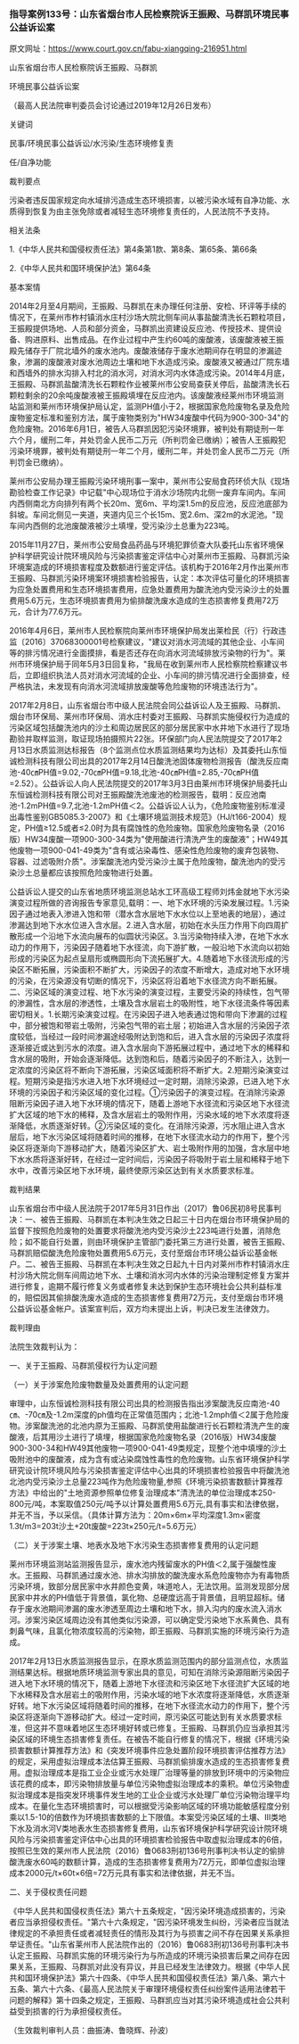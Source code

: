 ### 指导案例133号：山东省烟台市人民检察院诉王振殿、马群凯环境民事公益诉讼案
原文网址：https://www.court.gov.cn/fabu-xiangqing-216951.html

山东省烟台市人民检察院诉王振殿、马群凯

环境民事公益诉讼案

（最高人民法院审判委员会讨论通过2019年12月26日发布）

关键词

民事/环境民事公益诉讼/水污染/生态环境修复责

任/自净功能

裁判要点

污染者违反国家规定向水域排污造成生态环境损害，以被污染水域有自净功能、水质得到恢复为由主张免除或者减轻生态环境修复责任的，人民法院不予支持。

相关法条

1.《中华人民共和国侵权责任法》第4条第1款、第8条、第65条、第66条

2.《中华人民共和国环境保护法》第64条

基本案情

2014年2月至4月期间，王振殿、马群凯在未办理任何注册、安检、环评等手续的情况下，在莱州市柞村镇消水庄村沙场大院北侧车间从事盐酸清洗长石颗粒项目，王振殿提供场地、人员和部分资金，马群凯出资建设反应池、传授技术、提供设备、购进原料、出售成品。在作业过程中产生约60吨的废酸液，该废酸液被王振殿先储存于厂院北墙外的废水池内。废酸液储存于废水池期间存在明显的渗漏迹象，渗漏的废酸液对废水池周边土壤和地下水造成污染。废酸液又被通过厂院东墙和西墙外的排水沟排入村北的消水河，对消水河内水体造成污染。2014年4月底，王振殿、马群凯盐酸清洗长石颗粒作业被莱州市公安局查获关停后，盐酸清洗长石颗粒剩余的20余吨废酸液被王振殿填埋在反应池内。该废酸液经莱州市环境监测站监测和莱州市环境保护局认定，监测PH值小于2，根据国家危险废物名录及危险废物鉴定标准和鉴别方法，属于废物类别为"HW34废酸中代码为900-300-34"的危险废物。2016年6月1日，被告人马群凯因犯污染环境罪，被判处有期徒刑一年六个月，缓刑二年，并处罚金人民币二万元（所判罚金已缴纳）；被告人王振殿犯污染环境罪，被判处有期徒刑一年二个月，缓刑二年，并处罚金人民币二万元（所判罚金已缴纳）。

莱州市公安局办理王振殿污染环境刑事一案中，莱州市公安局食药环侦大队《现场勘验检查工作记录》中记载"中心现场位于消水沙场院内北侧一废弃车间内。车间内西侧南北方向排列有两个长20m、宽6m、平均深1.5m的反应池，反应池底部为斜坡。车间北侧见一夹道，夹道内见三个长15m、宽2.6m、深2m的水泥池。"现车间内西侧的北池废酸液被沙土填埋，受污染沙土总重为223吨。

2015年11月27日，莱州市公安局食品药品与环境犯罪侦查大队委托山东省环境保护科学研究设计院环境风险与污染损害鉴定评估中心对莱州市王振殿、马群凯污染环境案造成的环境损害程度及数额进行鉴定评估。该机构于2016年2月作出莱州市王振殿、马群凯污染环境案环境损害检验报告，认定：本次评估可量化的环境损害为应急处置费用和生态环境损害费用，应急处置费用为酸洗池内受污染沙土的处置费用5.6万元，生态环境损害费用为偷排酸洗废水造成的生态损害修复费用72万元，合计为77.6万元。

2016年4月6日，莱州市人民检察院向莱州市环境保护局发出莱检民（行）行政违监〔2016〕37068300001号检察建议，"建议对消水河流域的其他企业、小车间等的排污情况进行全面摸排，看是否还存在向消水河流域排放污染物的行为"。莱州市环境保护局于同年5月3日回复称，"我局在收到莱州市人民检察院检察建议书后，立即组织执法人员对消水河流域的企业、小车间的排污情况进行全面排查，经严格执法，未发现有向消水河流域排放废酸等危险废物的环境违法行为"。

2017年2月8日，山东省烟台市中级人民法院会同公益诉讼人及王振殿、马群凯、烟台市环保局、莱州市环保局、消水庄村委对王振殿、马群凯实施侵权行为造成的污染区域包括酸洗池内的沙土和周边居民区的部分居民家中水井地下水进行了现场勘验并取样监测，取证现场拍摄照片22张。环保部门向人民法院提交了2017年2月13日水质监测达标报告（8个监测点位水质监测结果均为达标）及其委托山东恒诚检测科技有限公司出具的2017年2月14日酸洗池固体废物检测报告（酸洗反应南池-40㎝PH值=9.02,-70㎝PH值=9.18,北池-40㎝PH值=2.85,-70㎝PH值=2.52）。公益诉讼人向人民法院提交的2017年3月3日由莱州市环境保护局委托山东恒诚检测科技有限公司对王振殿酸洗池废池的检测报告，载明：反应池南池-1.2mPH值=9.7,北池-1.2mPH值＜2。公益诉讼人认为，《危险废物鉴别标准浸出毒性鉴别GB5085.3-2007》和《土壤环境监测技术规范》（HJ/t166-2004）规定，PH值≥12.5或者≤2.0时为具有腐蚀性的危险废物。国家危险废物名录（2016版）HW34废酸一项900-300-34类为"使用酸进行清洗产生的废酸液"；HW49其他废物一项900-041-49类为"含有或沾染毒性、感染性危险废物的废弃包装物、容器、过滤吸附介质"。涉案酸洗池内受污染沙土属于危险废物，酸洗池内的受污染沙土总量都应该按照危险废物进行处置。

公益诉讼人提交的山东省地质环境监测总站水工环高级工程师刘炜金就地下水污染演变过程所做的咨询报告专家意见,载明：一、地下水环境的污染发展过程。1.污染因子通过地表入渗进入饱和带（潜水含水层地下水水位以上至地表的地层），通过渗漏达到地下水水位进入含水层。2.进入含水层，初始在水头压力作用下向四周扩散形成一个沿地下水流向展布的似圆状污染区。3.当污染物持续入渗，在地下水水动力的作用下，污染因子随着地下水径流，向下游扩散，一般沿地下水流向以初始形成的污染区为起点呈扇形或椭圆形向下流拓展扩大。4.随着地下水径流形成的污染区不断拓展，污染面积不断扩大，污染因子的浓度不断增大，造成对地下水环境的污染，在污染源没有切断的情况下，污染区将沿着地下水径流方向不断拓展。二、污染区域的演变过程、地下水污染的演变过程，主要受污染的持续性，包气带的渗漏性，含水层的渗透性，土壤及含水层岩土的吸附性，地下水径流条件等因素密切相关。1.长期污染演变过程。在污染因子进入地表通过饱和带向下渗漏的过程中，部分被饱和带岩土吸附，污染包气带的岩土层；初始进入含水层的污染因子浓度较低，当经过一段时间渗漏途经吸附达到饱和后，进入含水层的污染因子浓度将逐渐接近或达到污水的浓度。进入含水层向下游拓展过程中，通过地下水的稀释和含水层的吸附，开始会逐渐降低。达到饱和后，随着污染因子的不断注入，达到一定浓度的污染区将不断向下游拓展，污染区域面积将不断扩大。2.短期污染演变过程。短期污染是指污水进入地下水环境经过一定时期，消除污染源，已进入地下水环境的污染因子和污染区域的变化过程。①污染因子的演变过程。在消除污染源阻断污染因子进入地下水环境的情况下，随着上游地下水径流和污染区地下水径流扩大区域的地下水的稀释，及含水层岩土的吸附作用，污染水域的地下水浓度将逐渐降低，水质逐渐好转。②污染区域的变化。在消除污染源，污水阻止进入含水层后，地下水污染区域将随着时间的推移，在地下水径流水动力的作用下，整个污染区将逐渐向下游移动扩大，随着污染区扩大、岩土吸附作用的加强，含水层中地下水水质将逐渐好转，在经过一定时间后，污染因子将吸附于岩土层和稀释于地下水中，改善污染区地下水环境，最终使原污染区达到有关水质要求标准。

裁判结果

山东省烟台市中级人民法院于2017年5月31日作出（2017）鲁06民初8号民事判决：一、被告王振殿、马群凯在本判决生效之日起三十日内在烟台市环境保护局的监督下按照危险废物的处置要求将酸洗池内受污染沙土223吨进行处置，消除危险；如不能自行处置，则由环境保护主管部门委托第三方进行处置，被告王振殿、马群凯赔偿酸洗危险废物处置费用5.6万元，支付至烟台市环境公益诉讼基金帐户。二、被告王振殿、马群凯在本判决生效之日起九十日内对莱州市柞村镇消水庄村沙场大院北侧车间周边地下水、土壤和消水河内水体的污染治理制定修复方案并进行修复，逾期不履行修复义务或者修复未达到保护生态环境社会公共利益标准的，赔偿因其偷排酸洗废水造成的生态损害修复费用72万元，支付至烟台市环境公益诉讼基金帐户。该案宣判后，双方均未提出上诉，判决已发生法律效力。

裁判理由

法院生效裁判认为：

一、关于王振殿、马群凯侵权行为认定问题

（一）关于涉案危险废物数量及处置费用的认定问题

审理中，山东恒诚检测科技有限公司出具的检测报告指出涉案酸洗反应南池-40㎝、-70㎝及-1.2m深度的ph值均在正常值范围内；北池-1.2mph值＜2属于危险废物。涉案酸洗池的北池内原为王振殿、马群凯使用盐酸进行长石颗粒清洗产生的废酸液，后其用沙土进行了填埋，根据国家危险废物名录（2016版）HW34废酸900-300-34和HW49其他废物一项900-041-49类规定，现整个池中填埋的沙土吸附池中的废酸液，成为含有或沾染腐蚀性毒性的危险废物。山东省环境保护科学研究设计院环境风险与污染损害鉴定评估中心出具的环境损害检验报告中将酸洗池北池内受污染沙土总量223吨作为危险废物量,参照《环境污染损害数额计算推荐方法》中给出的"土地资源参照单位修复治理成本"清洗法的单位治理成本250-800元/吨，本案取值250元/吨予以计算处置费用5.6万元,具有事实和法律依据，并无不当，予以采信。（具体计算方法为：20m×6m×平均深度1.3m×密度1.3t/m3=203t沙土+20t废酸=223t×250元/t=5.6万元）

（二）关于涉案土壤、地表水及地下水污染生态损害修复费用的认定问题

莱州市环境监测站监测报告显示，废水池内残留废水的PH值＜2,属于强酸性废水。王振殿、马群凯通过废水池、排水沟排放的酸洗废水系危险废物亦为有毒物质污染环境，致部分居民家中水井颜色变黄，味道呛人，无法饮用。监测发现部分居民家中井水的PH值低于背景值，氯化物、总硬度远高于背景值，且明显超标。储存于废水池期间渗漏的废水渗透至周边土壤和地下水，排入沟内的废水流入消水河。涉案污染区域周边没有其他类似污染源，可以确定受污染地下水系黄色、具有刺鼻气味，且氯化物浓度较高的污染物，即王振殿、马群凯实施的环境污染行为造成。

2017年2月13日水质监测报告显示，在原水质监测范围内的部分监测点位，水质监测结果达标。根据地质环境监测专家出具的意见，可知在消除污染源阻断污染因子进入地下水环境的情况下，随着上游地下水径流和污染区地下水径流扩大区域的地下水稀释及含水层岩土的吸附作用，污染水域的地下水浓度将逐渐降低，水质逐渐好转。地下水污染区域将随着时间的推移，在地下水径流水动力的作用下，整个污染区将逐渐向下游移动扩大。经过一定时间，原污染区可能达到有关水质要求标准，但这并不意味着地区生态环境好转或已修复。王振殿、马群凯仍应当承担其污染区域的环境生态损害修复责任。在被告不能自行修复的情况下，根据《环境污染损害数额计算推荐方法》和《突发环境事件应急处置阶段环境损害评估推荐方法》的规定，采用虚拟治理成本法估算王振殿、马群凯偷排废水造成的生态损害修复费用。虚拟治理成本是指工业企业或污水处理厂治理等量的排放到环境中的污染物应该花费的成本，即污染物排放量与单位污染物虚拟治理成本的乘积。单位污染物虚拟治理成本是指突发环境事件发生地的工业企业或污水处理厂单位污染物治理平均成本。在量化生态环境损害时，可以根据受污染影响区域的环境功能敏感程度分别乘以1.5-10的倍数作为环境损害数额的上下限值。本案受污染区域的土壤、Ⅲ类地下水及消水河Ⅴ类地表水生态损害修复费用，山东省环境保护科学研究设计院环境风险与污染损害鉴定评估中心出具的环境损害检验报告中取虚拟治理成本的6倍，按照已生效的莱州市人民法院（2016）鲁0683刑初136号刑事判决书认定的偷排酸洗废水60吨的数额计算，造成的生态损害修复费用为72万元，即单位虚拟治理成本2000元/t×60t×6倍=72万元具有事实和法律依据，并无不当。

二、关于侵权责任问题

《中华人民共和国侵权责任法》第六十五条规定，"因污染环境造成损害的，污染者应当承担侵权责任。"第六十六条规定，"因污染环境发生纠纷，污染者应当就法律规定的不承担责任或者减轻责任的情形及其行为与损害之间不存在因果关系承担举证责任。"山东省莱州市人民法院作出的（2016）鲁0683刑初136号刑事判决书认定王振殿、马群凯实施的环境污染行为与所造成的环境污染损害后果之间存在因果关系，王振殿、马群凯对此没有异议，并且已经发生法律效力。根据《中华人民共和国环境保护法》第六十四条、《中华人民共和国侵权责任法》第八条、第六十五条、第六十六条、《最高人民法院关于审理环境侵权责任纠纷案件适用法律若干问题的解释》第十四条之规定，王振殿、马群凯应当对其污染环境造成社会公共利益受到损害的行为承担侵权责任。

（生效裁判审判人员：曲振涛、鲁晓辉、孙波）
